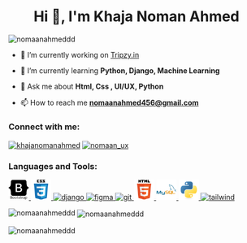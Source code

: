 <h1 align="center">Hi 👋, I'm Khaja Noman Ahmed</h1>
<p align="left"> <img src="https://komarev.com/ghpvc/?username=nomaanahmeddd&label=Profile%20views&color=0e75b6&style=flat" alt="nomaanahmeddd" /> </p>

- 🔭 I’m currently working on [Tripzy.in](https://nomaanahmed.my.canva.site/tripzy)

- 🌱 I’m currently learning **Python, Django, Machine Learning**

- 💬 Ask me about **Html, Css , UI/UX, Python**

- 📫 How to reach me **nomaanahmed456@gmail.com**

<h3 align="left">Connect with me:</h3>
<p align="left">
<a href="https://linkedin.com/in/khajanomanahmed" target="blank"><img align="center" src="https://raw.githubusercontent.com/rahuldkjain/github-profile-readme-generator/master/src/images/icons/Social/linked-in-alt.svg" alt="khajanomanahmed" height="30" width="40" /></a>
<a href="https://instagram.com/nomaan_ux" target="blank"><img align="center" src="https://raw.githubusercontent.com/rahuldkjain/github-profile-readme-generator/master/src/images/icons/Social/instagram.svg" alt="nomaan_ux" height="30" width="40" /></a>
</p>

<h3 align="left">Languages and Tools:</h3>
<p align="left"> <a href="https://getbootstrap.com" target="_blank" rel="noreferrer"> <img src="https://raw.githubusercontent.com/devicons/devicon/master/icons/bootstrap/bootstrap-plain-wordmark.svg" alt="bootstrap" width="40" height="40"/> </a> <a href="https://www.w3schools.com/css/" target="_blank" rel="noreferrer"> <img src="https://raw.githubusercontent.com/devicons/devicon/master/icons/css3/css3-original-wordmark.svg" alt="css3" width="40" height="40"/> </a> <a href="https://www.djangoproject.com/" target="_blank" rel="noreferrer"> <img src="https://cdn.worldvectorlogo.com/logos/django.svg" alt="django" width="40" height="40"/> </a> <a href="https://www.figma.com/" target="_blank" rel="noreferrer"> <img src="https://www.vectorlogo.zone/logos/figma/figma-icon.svg" alt="figma" width="40" height="40"/> </a> <a href="https://git-scm.com/" target="_blank" rel="noreferrer"> <img src="https://www.vectorlogo.zone/logos/git-scm/git-scm-icon.svg" alt="git" width="40" height="40"/> </a> <a href="https://www.w3.org/html/" target="_blank" rel="noreferrer"> <img src="https://raw.githubusercontent.com/devicons/devicon/master/icons/html5/html5-original-wordmark.svg" alt="html5" width="40" height="40"/> </a> <a href="https://www.mysql.com/" target="_blank" rel="noreferrer"> <img src="https://raw.githubusercontent.com/devicons/devicon/master/icons/mysql/mysql-original-wordmark.svg" alt="mysql" width="40" height="40"/> </a> <a href="https://www.python.org" target="_blank" rel="noreferrer"> <img src="https://raw.githubusercontent.com/devicons/devicon/master/icons/python/python-original.svg" alt="python" width="40" height="40"/> </a> <a href="https://tailwindcss.com/" target="_blank" rel="noreferrer"> <img src="https://www.vectorlogo.zone/logos/tailwindcss/tailwindcss-icon.svg" alt="tailwind" width="40" height="40"/> </a> </p>

<p><img align="left" src="https://github-readme-stats.vercel.app/api/top-langs?username=nomaanahmeddd&show_icons=true&locale=en&layout=compact" alt="nomaanahmeddd" /></p>

<p>&nbsp;<img align="center" src="https://github-readme-stats.vercel.app/api?username=nomaanahmeddd&show_icons=true&locale=en" alt="nomaanahmeddd" /></p>

<p><img align="center" src="https://github-readme-streak-stats.herokuapp.com/?user=nomaanahmeddd&" alt="nomaanahmeddd" /></p>

